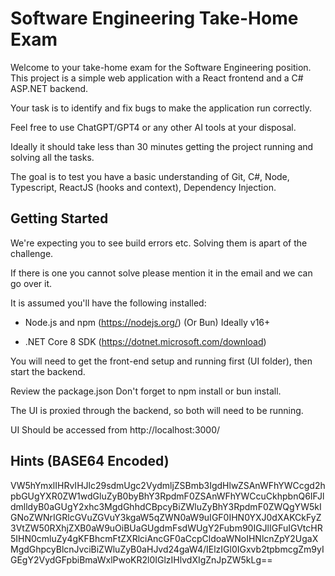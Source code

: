 # Software Engineering Take-Home Exam

Welcome to your take-home exam for the Software Engineering position. This project is a simple web application with a React frontend and a C# ASP.NET backend.

Your task is to identify and fix bugs to make the application run correctly.

Feel free to use ChatGPT/GPT4 or any other AI tools at your disposal. 

Ideally it should take less than 30 minutes getting the project running and solving all the tasks.

The goal is to test you have a basic understanding of Git, C#, Node, Typescript, ReactJS (hooks and context), Dependency Injection.

## Getting Started

We're expecting you to see build errors etc. Solving them is apart of the challenge.

If there is one you cannot solve please mention it in the email and we can go over it.

It is assumed you'll have the following installed:

- Node.js and npm (https://nodejs.org/) (Or Bun)
  Ideally v16+

- .NET Core 8 SDK (https://dotnet.microsoft.com/download)

You will need to get the front-end setup and running first (UI folder), then start the backend.

Review the package.json
Don't forget to npm install or bun install.

The UI is proxied through the backend, so both will need to be running.

UI Should be accessed from http://localhost:3000/

## Hints (BASE64 Encoded)

VW5hYmxlIHRvIHJlc29sdmUgc2VydmljZSBmb3IgdHlwZSAnWFhYWCcgd2hpbGUgYXR0ZW1wdGluZyB0byBhY3RpdmF0ZSAnWFhYWCcuCkhpbnQ6IFJldmlldyB0aGUgY2xhc3MgdGhhdCBpcyBiZWluZyBhY3RpdmF0ZWQgYW5kIGNoZWNrIGRlcGVuZGVuY3kgaW5qZWN0aW9uIGF0IHN0YXJ0dXAKCkFyZ3VtZW50RXhjZXB0aW9uOiBUaGUgdmFsdWUgY2Fubm90IGJlIGFuIGVtcHR5IHN0cmluZy4gKFBhcmFtZXRlciAncGF0aCcpCldoaWNoIHNlcnZpY2UgaXMgdGhpcyBlcnJvciBiZWluZyB0aHJvd24gaW4/IElzIGl0IGxvb2tpbmcgZm9yIGEgY2VydGFpbiBmaWxlPwoKR2l0IGlzIHlvdXIgZnJpZW5kLg==
